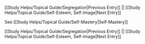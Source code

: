 [[Study Helps/Topical Guide/Segregation|Previous Entry]]  ||  [[Study Helps/Topical Guide/Self-Esteem, Self-Image|Next Entry]]

 See [[Study Helps/Topical Guide/Self-Mastery|Self-Mastery]]

[[Study Helps/Topical Guide/Segregation|Previous Entry]]  ||  [[Study Helps/Topical Guide/Self-Esteem, Self-Image|Next Entry]]